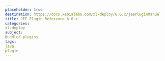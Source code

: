 ```yaml
---
placeholder: true
destination: https://docs.xebialabs.com/xl-deploy/6.0.x/jeePluginManual.html
title: JEE Plugin Reference 6.0.x
categories:
xl-deploy
subject:
Bundled plugins
tags:
java
plugin
---
```

